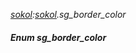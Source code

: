 _[sokol](../../modules/sokol/sokol-module.md):[sokol](../../modules/sokol/sokol-module.md).sg\_border\_color_
##### Enum sg\_border\_color
